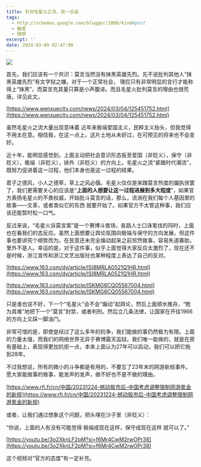 ```yaml
---
title: 针对毛星火之流，说一点话
tags:
  - http://schemas.google.com/blogger/2008/kind#post
  - 敏感
  - 随想
excerpt: ''
date: 2024-03-09 02:47:00
---
```


<!-- more -->
[![](https://blogger.googleusercontent.com/img/b/R29vZ2xl/AVvXsEguThJSUQKRjPBJvPeLXMohrf4m6U7yI6EOoDV0vdHOm4hJs0HR5bG-67VN5kinPeNz5oGkn6sumnhr6wOpK-s1hgjVb24V_GRvX61FESWxOot3O3cxpA4FgeJvLUbXKgsLO86HvpuhTfcEhLhGavYzBwKODZXE0WMp7t5OUX7qsPNlpUJxLDs2VbLjMlw/w640-h400/A71E7051-1EC0-4EBC-948B-6706F6831B5A.jpeg)](https://blogger.googleusercontent.com/img/b/R29vZ2xl/AVvXsEguThJSUQKRjPBJvPeLXMohrf4m6U7yI6EOoDV0vdHOm4hJs0HR5bG-67VN5kinPeNz5oGkn6sumnhr6wOpK-s1hgjVb24V_GRvX61FESWxOot3O3cxpA4FgeJvLUbXKgsLO86HvpuhTfcEhLhGavYzBwKODZXE0WMp7t5OUX7qsPNlpUJxLDs2VbLjMlw/s1289/A71E7051-1EC0-4EBC-948B-6706F6831B5A.jpeg)

  

  

首先，我们应该有一个共识：莫言当然没有抹黑英雄先烈。先不说批判其他人“抹黑英雄先烈”有文字狱之嫌。对于一个正常社会， 理应只有非常明显的言行才能称得上“抹黑”，而莫言充其量只算是小声腹诽。而且毛星火批判莫言的理由也很荒唐。详见此文。

[https://www.wenxuecity.com/news/2024/03/04/125451752.html](https://www.wenxuecity.com/news/2024/03/04/125451752.html)

  

虽然毛星火之流大量出现意味着 近年来极端爱国主义，民粹主义抬头，但我觉得不用太在意。相信我，在这一点上，这片土地从未好过，在可预见的将来也不会变好。

近十年，能明显感觉到，上面主动把社会意识形态扳至爱国（非贬义），保守（非贬义），极端（非贬义），排外（非贬义）的方向上。毛星火之流“紧跟时代潮流”，既努力促进着这一过程，他们本身也是这一过程的结果。

君子之德风，小人之德草，草上之风必偃。毛星火仅仅是来蹭莫言热度的偏执侠罢了，我们更需要关心的应该是“**上面的人想要让这一过程进展到多大程度**”，如果官方表扬毛星火的不畏权威，开始批斗莫言的话，那么，流淌在我们每个人基因里的故事——文革，或者类似它的东西 就要开始了。如果官方不太管这种事，我们应该还能暂时松一口气。

  

反过来说，“毛星火诉莫言案”是一个赛博斗兽场，各路人士口诛笔伐的同时，上面也在看我们的态反应。虽然上面想要让舆论氛围向极端与保守的方向发展，但这件事也要讲究个顺势而为。在民意还未完全煽动起来之前贸然做事，容易失道寡助，里外不是人。幸运的是，对于这件事，似乎上面觉得大家反应太激烈了，现在还不是时候，浙江宣传和浙江文艺出版社也某种程度上表达了自己的反对。

[https://www.163.com/dy/article/ISI8MRLA0521Q1HR.html](https://www.163.com/dy/article/ISI8MRLA0521Q1HR.html)

[https://www.163.com/dy/article/ISKMG6CQ05567004.html](https://www.163.com/dy/article/ISKMG6CQ05567004.html)

只是谁也说不好，下一个“毛星火”会不会“煽动”起舆论，然后上面顺水推舟，“勉为其难”地把下一个“莫言”封禁，或者判刑。然后立几条法律，让国家在开往1966的方向上又踩一脚油门。

  

非常可惜的是，即使是经过了这么多年的抗争，我们能做的事仍然极为有限。上面的力量太强，而我们的网络世界无异于赛博露天监狱。我们唯一能做的，就是在原有基础上，表现得更加抗拒一点，本来上面认为27年可以启动，我们可以把它拖到28年。

不过我想说，所有的微小的斗争都是有用的，不要忘了23年末的网游新规事件。愿大家能做事的做事，能发声的发声，做不好也不是不做的理由。

[https://www.rfi.fr/cn/中国/20231224-撼动股市后-中国考虑调整限制网游氪金的新规](https://www.rfi.fr/cn/中国/20231224-撼动股市后-中国考虑调整限制网游氪金的新规)

  

或者，让我们通过想象这个问题，把头埋在沙子里（非贬义）：

“你说，上面的人有没有可能觉得 极端成现在这样，保守成现在这样 就可以了。”

  

[https://youtu.be/3o2XknLF2pM?si=f6Mr4CwM2rwOPr38](https://youtu.be/3o2XknLF2pM?si=f6Mr4CwM2rwOPr38)

这个视频对“官方的态度”有一定补充。